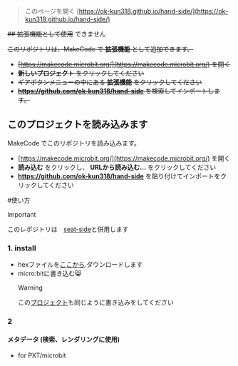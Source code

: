 
> このページを開く [https://ok-kun318.github.io/hand-side/](https://ok-kun318.github.io/hand-side/)

~~## 拡張機能として使用~~ できません

~~このリポジトリは、MakeCode で **拡張機能** として追加できます。~~

* ~~[https://makecode.microbit.org/](https://makecode.microbit.org/) を開く~~
* ~~**新しいプロジェクト** をクリックしてください~~
* ~~ギアボタンメニューの中にある **拡張機能** をクリックしてください~~
* ~~**https://github.com/ok-kun318/hand-side** を検索してインポートします。~~

## このプロジェクトを読み込みます

MakeCode でこのリポジトリを読み込みます。

* [https://makecode.microbit.org/](https://makecode.microbit.org/) を開く
* **読み込む** をクリックし、 **URLから読み込む...** をクリックしてください
* **https://github.com/ok-kun318/hand-side** を貼り付けてインポートをクリックしてください

#使い方
> [!IMPORTANT]
> このレポジトリは　[seat-side](https://github.com/Ok-kun318/seat-side/)と併用します

### 1. install
* hexファイルを[ここから](https://github.com/Ok-kun318/hand-side/releases/download/v1.0.0/microbit-hand-side-v1.0.0.hex).ダウンロードします
* micro:bitに書き込む😸
    > [!WARNING]
    >この[プロジェクト](https://github.com/Ok-kun318/seat-side)も同じように書き込みをしてください

### 2

#### メタデータ (検索、レンダリングに使用)

* for PXT/microbit
<script src="https://makecode.com/gh-pages-embed.js"></script><script>makeCodeRender("{{ site.makecode.home_url }}", "{{ site.github.owner_name }}/{{ site.github.repository_name }}");</script>
